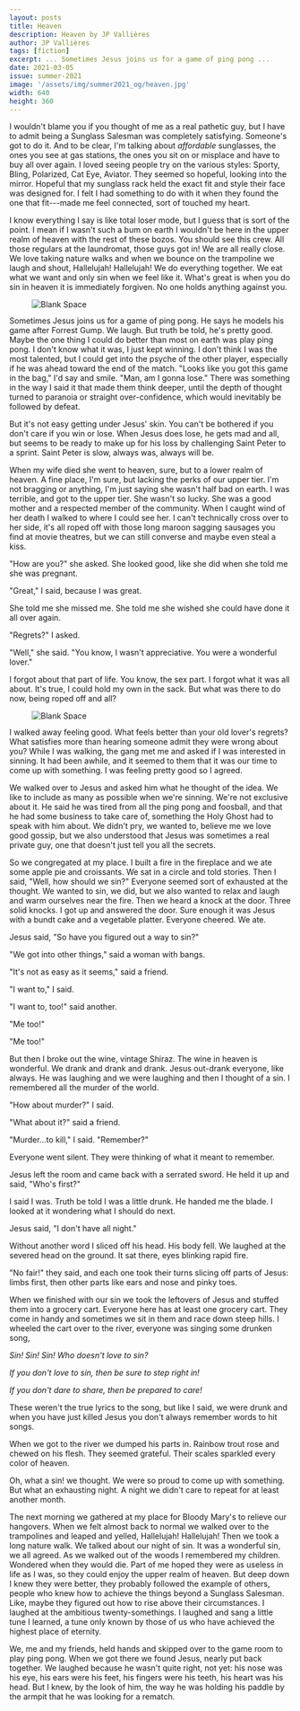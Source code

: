 ```yaml
---
layout: posts
title: Heaven
description: Heaven by JP Vallières
author: JP Vallières
tags: [fiction]
excerpt: ... Sometimes Jesus joins us for a game of ping pong ...
date: 2021-03-05
issue: summer-2021
image: '/assets/img/summer2021_og/heaven.jpg'
width: 640
height: 360
---
```


I wouldn't blame you if you thought of me as a real pathetic guy, but I
have to admit being a Sunglass Salesman was completely satisfying.
Someone's got to do it. And to be clear, I'm talking about *affordable*
sunglasses, the ones you see at gas stations, the ones you sit on or
misplace and have to buy all over again. I loved seeing people try on
the various styles: Sporty, Bling, Polarized, Cat Eye, Aviator. They
seemed so hopeful, looking into the mirror. Hopeful that my sunglass
rack held the exact fit and style their face was designed for. I felt I
had something to do with it when they found the one that fit---made me
feel connected, sort of touched my heart.

I know everything I say is like total loser mode, but I guess that is
sort of the point. I mean if I wasn't such a bum on earth I wouldn't be
here in the upper realm of heaven with the rest of these bozos. You
should see this crew. All those regulars at the laundromat, those guys
got in! We are all really close. We love taking nature walks and when we
bounce on the trampoline we laugh and shout, Hallelujah! Hallelujah! We
do everything together. We eat what we want and only sin when we feel
like it. What's great is when you do sin in heaven it is immediately
forgiven. No one holds anything against you.

<figure class="my-4 py-3 ">
  <img src="{{ '/assets/img/dinkus.png' | prepend: site.baseurl }}" class="d-block mx-auto" alt="Blank Space" style="max-height:15px;" />
</figure>

Sometimes Jesus joins us for a game of ping pong. He says he models his
game after Forrest Gump. We laugh. But truth be told, he's pretty good.
Maybe the one thing I could do better than most on earth was play ping
pong. I don't know what it was, I just kept winning. I don't think I was
the most talented, but I could get into the psyche of the other player,
especially if he was ahead toward the end of the match. "Looks like you
got this game in the bag," I'd say and smile. "Man, am I gonna lose."
There was something in the way I said it that made them think deeper,
until the depth of thought turned to paranoia or straight
over-confidence, which would inevitably be followed by defeat.

But it's not easy getting under Jesus' skin. You can't be bothered if
you don't care if you win or lose. When Jesus does lose, he gets mad and
all, but seems to be ready to make up for his loss by challenging Saint
Peter to a sprint. Saint Peter is slow, always was, always will be.

When my wife died she went to heaven, sure, but to a lower realm of
heaven. A fine place, I'm sure, but lacking the perks of our upper tier.
I'm not bragging or anything, I'm just saying she wasn't half bad on
earth. I was terrible, and got to the upper tier. She wasn't so lucky.
She was a good mother and a respected member of the community. When I
caught wind of her death I walked to where I could see her. I can't
technically cross over to her side, it's all roped off with those long
maroon sagging sausages you find at movie theatres, but we can still
converse and maybe even steal a kiss.

"How are you?" she asked. She looked good, like she did when she told me
she was pregnant.

"Great," I said, because I was great.

She told me she missed me. She told me she wished she could have done it
all over again.

"Regrets?" I asked.

"Well," she said. "You know, I wasn't appreciative. You were a wonderful
lover."

I forgot about that part of life. You know, the sex part. I forgot what
it was all about. It's true, I could hold my own in the sack. But what
was there to do now, being roped off and all?

<figure class="my-4 py-3 ">
  <img src="{{ '/assets/img/dinkus.png' | prepend: site.baseurl }}" class="d-block mx-auto" alt="Blank Space" style="max-height:15px;" />
</figure>

I walked away feeling good. What feels better than your old lover's
regrets? What satisfies more than hearing someone admit they were wrong
about you? While I was walking, the gang met me and asked if I was
interested in sinning. It had been awhile, and it seemed to them that it
was our time to come up with something. I was feeling pretty good so I
agreed.

We walked over to Jesus and asked him what he thought of the idea. We
like to include as many as possible when we're sinning. We're not
exclusive about it. He said he was tired from all the ping pong and
foosball, and that he had some business to take care of, something the
Holy Ghost had to speak with him about. We didn't pry, we wanted to,
believe me we love good gossip, but we also understood that Jesus was
sometimes a real private guy, one that doesn't just tell you all the
secrets.

So we congregated at my place. I built a fire in the fireplace and we
ate some apple pie and croissants. We sat in a circle and told stories.
Then I said, "Well, how should we sin?" Everyone seemed sort of
exhausted at the thought. We wanted to sin, we did, but we also wanted
to relax and laugh and warm ourselves near the fire. Then we heard a
knock at the door. Three solid knocks. I got up and answered the door.
Sure enough it was Jesus with a bundt cake and a vegetable platter.
Everyone cheered. We ate.

Jesus said, "So have you figured out a way to sin?"

"We got into other things," said a woman with bangs.

"It's not as easy as it seems," said a friend.

"I want to," I said.

"I want to, too!" said another.

"Me too!"

"Me too!"

But then I broke out the wine, vintage Shiraz. The wine in heaven is
wonderful. We drank and drank and drank. Jesus out-drank everyone, like
always. He was laughing and we were laughing and then I thought of a
sin. I remembered all the murder of the world.

"How about murder?" I said.

"What about it?" said a friend.

"Murder...to kill," I said. "Remember?"

Everyone went silent. They were thinking of what it meant to remember.

Jesus left the room and came back with a serrated sword. He held it up
and said, "Who's first?"

I said I was. Truth be told I was a little drunk. He handed me the
blade. I looked at it wondering what I should do next.

Jesus said, "I don't have all night."

Without another word I sliced off his head. His body fell. We laughed at
the severed head on the ground. It sat there, eyes blinking rapid fire.

"No fair!" they said, and each one took their turns slicing off parts of
Jesus: limbs first, then other parts like ears and nose and pinky toes.

When we finished with our sin we took the leftovers of Jesus and stuffed
them into a grocery cart. Everyone here has at least one grocery cart.
They come in handy and sometimes we sit in them and race down steep
hills. I wheeled the cart over to the river, everyone was singing some
drunken song,

*Sin! Sin! Sin! Who doesn't love to sin?*

*If you don't love to sin, then be sure to step right in!*

*If you don't dare to share, then be prepared to care!*

These weren't the true lyrics to the song, but like I said, we were
drunk and when you have just killed Jesus you don't always remember
words to hit songs.

When we got to the river we dumped his parts in. Rainbow trout rose and
chewed on his flesh. They seemed grateful. Their scales sparkled every
color of heaven.

Oh, what a sin! we thought. We were so proud to come up with something.
But what an exhausting night. A night we didn't care to repeat for at
least another month.

The next morning we gathered at my place for Bloody Mary's to relieve
our hangovers. When we felt almost back to normal we walked over to the
trampolines and leaped and yelled, Hallelujah! Hallelujah! Then we took
a long nature walk. We talked about our night of sin. It was a wonderful
sin, we all agreed. As we walked out of the woods I remembered my
children. Wondered when they would die. Part of me hoped they were as
useless in life as I was, so they could enjoy the upper realm of heaven.
But deep down I knew they were better, they probably followed the
example of others, people who knew how to achieve the things beyond a
Sunglass Salesman. Like, maybe they figured out how to rise above their
circumstances. I laughed at the ambitious twenty-somethings. I laughed
and sang a little tune I learned, a tune only known by those of us who
have achieved the highest place of eternity.

We, me and my friends, held hands and skipped over to the game room to
play ping pong. When we got there we found Jesus, nearly put back
together. We laughed because he wasn't quite right, not yet: his nose
was his eye, his ears were his feet, his fingers were his teeth, his
heart was his head. But I knew, by the look of him, the way he was
holding his paddle by the armpit that he was looking for a rematch.
